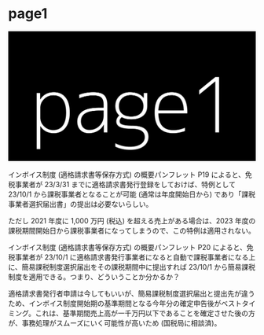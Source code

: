 # page1

![Image](1200x630.png)

インボイス制度 (適格請求書等保存方式) の概要パンフレット P19 によると、免税事業者が 23/3/31 までに適格請求書発行登録をしておけば、特例として 23/10/1 から課税事業者となることが可能 (通常は年度開始日から) であり「課税事業者選択届出書」の提出は必要ないらしい。

ただし 2021 年度に 1,000 万円 (税込) を超える売上がある場合は、2023 年度の課税期間開始日から課税事業者になってしまうので、この特例は適用されない。

インボイス制度 (適格請求書等保存方式) の概要パンフレット P20 によると、免税事業者が 23/10/1 に適格請求書発行事業者になると自動で課税事業者になる上に、簡易課税制度選択届出をその課税期間中に提出すれば 23/10/1 から簡易課税制度を適用できる。つまり、どういうことか分かるか？

適格請求書発行者申請は今してもいいが、簡易課税制度選択届出と提出先が違うため、インボイス制度開始期の基準期間となる今年分の確定申告後がベストタイミング。これは、基準期間売上高が一千万円以下であることを確定させた後の方が、事務処理がスムーズにいく可能性が高いため (国税局に相談済)。
